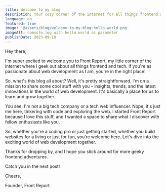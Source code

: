 ```yaml
---
title: Welcome to my blog
description: Your cozy corner of the internet for all things frontend and tech!
language: en
featured: true
image: '@assets/blog/welcome-to-my-blog-hello-world.png'
imageAlt: console.log with hello world as parameter
publishDate: 2023-09-18
---
```


Hey there,

I'm super excited to welcome you to Front Report, my little corner of the internet where I geek out about all things frontend and tech. If you're as passionate about web development as I am, you're in the right place!

So, what's this blog all about? Well, it's pretty straightforward. I'm on a mission to share some cool stuff with you – insights, trends, and the latest innovations in the world of web development. It's basically a place for us to learn and grow together.

You see, I'm not a big tech company or a tech web influencer. Nope, it's just me here, tinkering with code and exploring the web. I started Front Report because I love this stuff, and I wanted a space to share what I discover with fellow enthusiasts like you.

So, whether you're a coding pro or just getting started, whether you build websites for a living or just for fun, you're welcome here. Let's dive into the exciting world of web development together.

Thanks for dropping by, and I hope you stick around for more geeky frontend adventures.

Catch you in the next post!

Cheers,

Founder, Front Report
